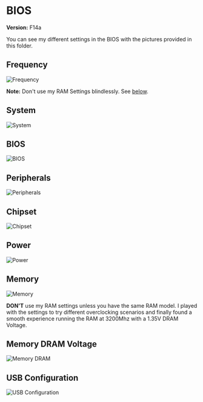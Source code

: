 # BIOS

**Version:** F14a

You can see my different settings in the BIOS with the pictures provided in this folder.

## Frequency

![Frequency](https://raw.githubusercontent.com/kinoute/Hack-Z370-HD3P-i5-8400/master/BIOS/Frequency.jpg)

**Note:** Don't use my RAM Settings blindlessly. See [below](#Memory).

## System

![System](https://raw.githubusercontent.com/kinoute/Hack-Z370-HD3P-i5-8400/master/BIOS/System.jpg)

## BIOS

![BIOS](https://raw.githubusercontent.com/kinoute/Hack-Z370-HD3P-i5-8400/master/BIOS/BIOS.jpg)

## Peripherals

![Peripherals](https://raw.githubusercontent.com/kinoute/Hack-Z370-HD3P-i5-8400/master/BIOS/Peripherals.jpg)

## Chipset

![Chipset](https://raw.githubusercontent.com/kinoute/Hack-Z370-HD3P-i5-8400/master/BIOS/Chipset.jpg)

## Power

![Power](https://raw.githubusercontent.com/kinoute/Hack-Z370-HD3P-i5-8400/master/BIOS/Power.jpg)

## Memory

![Memory](https://raw.githubusercontent.com/kinoute/Hack-Z370-HD3P-i5-8400/master/BIOS/Memory.jpg)

**DON'T** use my RAM settings unless you have the same RAM model. I played with the settings to try different overclocking scenarios and finally found a smooth experience running the RAM at 3200Mhz with a 1.35V DRAM Voltage.

## Memory DRAM Voltage

![Memory DRAM](https://raw.githubusercontent.com/kinoute/Hack-Z370-HD3P-i5-8400/master/BIOS/Memory_DRAM_V.jpg)

## USB Configuration

![USB Configuration](https://raw.githubusercontent.com/kinoute/Hack-Z370-HD3P-i5-8400/master/BIOS/USB_Configuration.jpg)
